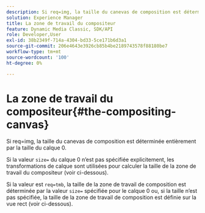 ```yaml
---
description: Si req=img, la taille du canevas de composition est déterminée entièrement par la taille du calque 0.
solution: Experience Manager
title: La zone de travail du compositeur
feature: Dynamic Media Classic, SDK/API
role: Developer,User
exl-id: 38b2349f-714a-4304-bd33-5ce171b6d3a1
source-git-commit: 206e4643e3926cb85b4be2189743578f88180be7
workflow-type: tm+mt
source-wordcount: '100'
ht-degree: 0%

---
```


# La zone de travail du compositeur{#the-compositing-canvas}

Si req=img, la taille du canevas de composition est déterminée entièrement par la taille du calque 0.

Si la valeur `size=` du calque 0 n’est pas spécifiée explicitement, les transformations de calque sont utilisées pour calculer la taille de la zone de travail du compositeur (voir ci-dessous).

Si la valeur est `req=tmb`, la taille de la zone de travail de composition est déterminée par la valeur `size=` spécifiée pour le calque 0 ou, si la taille n’est pas spécifiée, la taille de la zone de travail de composition est définie sur la vue rect (voir ci-dessous).
